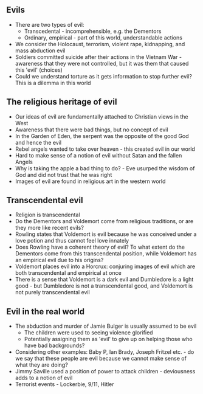 ## Evils
* There are two types of evil:
    * Transcedental - incomprehensible, e.g. the Dementors
    * Ordinary, empirical - part of this world, understandable actions
* We consider the Holocaust, terrorism, violent rape, kidnapping, and mass abduction evil
* Soldiers committed suicide after their actions in the Vietnam War - awareness that they were not controlled, but it was them that caused this 'evil' (choices)
* Could we understand torture as it gets information to stop further evil? This is a dilemma in this world

## The religious heritage of evil
* Our ideas of evil are fundamentally attached to Christian views in the West
* Awareness that there were bad things, but no concept of evil
* In the Garden of Eden, the serpent was the opposite of the good God and hence the evil 
* Rebel angels wanted to take over heaven - this created evil in our world
* Hard to make sense of a notion of evil without Satan and the fallen Angels
* Why is taking the apple a bad thing to do? - Eve usurped the wisdom of God and did not trust that he was right
* Images of evil are found in religious art in the western world

## Transcendental evil
* Religion is transcendental 
* Do the Dementors and Voldemort come from religious traditions, or are they more like recent evils?
* Rowling states that Voldemort is evil because he was conceived under a love potion and thus cannot feel love innately
* Does Rowling have a coherent theory of evil? To what extent do the Dementors come from this transcendental position, while Voldemort has an empirical evil due to his origins?
* Voldemort places evil into a Horcrux: conjuring images of evil which are both transcendental and empirical at once
* There is a sense that Voldemort is a dark evil and Dumbledore is a light good - but Dumbledore is not a transcendental good, and Voldemort is not purely transcendental evil

## Evil in the real world
* The abduction and murder of Jamie Bulger is usually assumed to be evil 
    * The children were used to seeing violence glorified 
    * Potentially assigning them as 'evil' to give up on helping those who have bad backgrounds?
* Considering other examples: Baby P, Ian Brady, Joseph Fritzel etc. - do we say that these people are evil because we cannot make sense of what they are doing?
* Jimmy Saville used a position of power to attack children - deviousness adds to a notion of evil
* Terrorist events - Lockerbie, 9/11, Hitler
